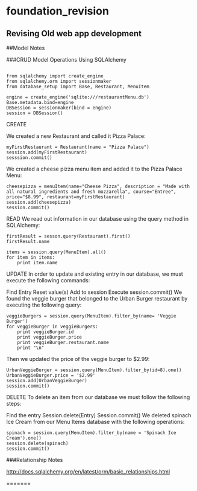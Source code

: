 # foundation_revision
Revising Old web app development
-----------------------------------------------------------------

##Model Notes


###CRUD Model Operations Using SQLAlchemy

```

from sqlalchemy import create_engine
from sqlalchemy.orm import sessionmaker
from database_setup import Base, Restaurant, MenuItem

engine = create_engine('sqlite:///restaurantMenu.db')
Base.metadata.bind=engine
DBSession = sessionmaker(bind = engine)
session = DBSession()
```

CREATE

We created a new Restaurant and called it Pizza Palace:
```
myFirstRestaurant = Restaurant(name = "Pizza Palace")
session.add(myFirstRestaurant)
sesssion.commit()
```

We created a cheese pizza menu item and added it to the Pizza Palace Menu:
```
cheesepizza = menuItem(name="Cheese Pizza", description = "Made with all natural ingredients and fresh mozzarella", course="Entree", price="$8.99", restaurant=myFirstRestaurant)
session.add(cheesepizza)
session.commit()
```

READ
We read out information in our database using the query method in SQLAlchemy:

```
firstResult = sesson.query(Restaurant).first()
firstResult.name

items = session.query(MenuItem).all()
for item in items:
    print item.name
```

UPDATE
In order to update and existing entry in our database, we must execute the following commands:

Find Entry
Reset value(s)
Add to session
Execute session.commit()
We found the veggie burger that belonged to the Urban Burger restaurant by executing the following query:

```
veggieBurgers = session.query(MenuItem).filter_by(name= 'Veggie Burger')
for veggieBurger in veggieBurgers:
    print veggieBurger.id
    print veggieBurger.price
    print veggieBurger.restaurant.name
    print "\n"
```

Then we updated the price of the veggie burger to $2.99:

```
UrbanVeggieBurger = session.query(MenuItem).filter_by(id=8).one()
UrbanVeggieBurger.price = '$2.99'
session.add(UrbanVeggieBurger)
session.commit()
```

DELETE
To delete an item from our database we must follow the following steps:

Find the entry
Session.delete(Entry)
Session.commit()
We deleted spinach Ice Cream from our Menu Items database with the following operations:

```
spinach = session.query(MenuItem).filter_by(name = 'Spinach Ice Cream').one()
session.delete(spinach)
session.commit()
```

###Relationship Notes

http://docs.sqlalchemy.org/en/latest/orm/basic_relationships.html

=======
